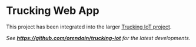 # Trucking Web App

 This project has been integrated into the larger [Trucking IoT project](https://github.com/orendain/trucking-iot).
 
 *See **https://github.com/orendain/trucking-iot** for the latest developments.*
